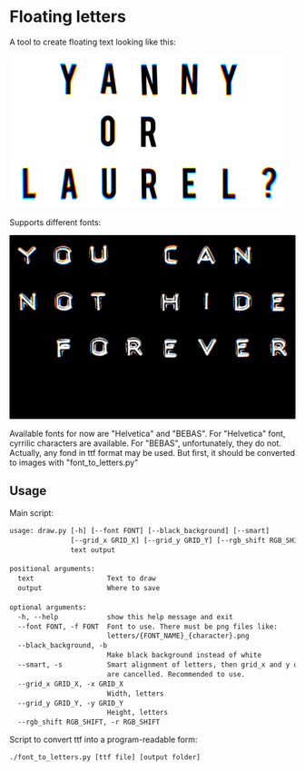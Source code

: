 # Floating letters

A tool to create floating text looking like this:

![alt text](examples/yanny.gif "Yanny")

Supports different fonts:

![alt text](examples/cannot.gif "Cannot")

Available fonts for now are "Helvetica" and "BEBAS".
For "Helvetica" font, cyrrilic characters are available.
For "BEBAS", unfortunately, they do not.
Actually, any fond in ttf format may be used.
But first, it should be converted to images with "font_to_letters.py"

## Usage

Main script:

```txt
usage: draw.py [-h] [--font FONT] [--black_background] [--smart]
               [--grid_x GRID_X] [--grid_y GRID_Y] [--rgb_shift RGB_SHIFT]
               text output

positional arguments:
  text                  Text to draw
  output                Where to save

optional arguments:
  -h, --help            show this help message and exit
  --font FONT, -f FONT  Font to use. There must be png files like:
                        letters/{FONT_NAME}_{character}.png
  --black_background, -b
                        Make black background instead of white
  --smart, -s           Smart alignment of letters, then grid_x and y options
                        are cancelled. Recommended to use.
  --grid_x GRID_X, -x GRID_X
                        Width, letters
  --grid_y GRID_Y, -y GRID_Y
                        Height, letters
  --rgb_shift RGB_SHIFT, -r RGB_SHIFT
```

Script to convert ttf into a program-readable form:

```txt
./font_to_letters.py [ttf file] [output folder]
```
